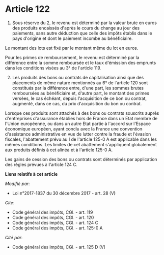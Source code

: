 # Article 122

1. Sous réserve du 2, le revenu est déterminé par la valeur brute en euros des produits encaissés d'après le cours du change
au jour des paiements, sans autre déduction que celle des impôts établis dans le pays d'origine et dont le paiement incombe
au bénéficiaire.

Le montant des lots est fixé par le montant même du lot en euros.

Pour les primes de remboursement, le revenu est déterminé par la différence entre la somme remboursée et le taux d'émission
des emprunts dans les conditions visées au 3° de l'article 119.

2. Les produits des bons ou contrats de capitalisation ainsi que des placements de même nature mentionnés au 6° de l'article
120 sont constitués par la différence entre, d'une part, les sommes brutes remboursées au bénéficiaire et, d'autre part, le
montant des primes versées, le cas échéant, depuis l'acquisition de ce bon ou contrat, augmenté, dans ce cas, du prix
d'acquisition du bon ou contrat.

Lorsque ces produits sont attachés à des bons ou contrats souscrits auprès d'entreprises d'assurance établies hors de France
dans un Etat membre de l'Union européenne, ou dans un autre Etat partie à l'accord sur l'Espace économique européen, ayant
conclu avec la France une convention d'assistance administrative en vue de lutter contre la fraude et l'évasion fiscales,
l'abattement prévu au I de l'article 125-0 A est applicable dans les mêmes conditions. Les limites de cet abattement
s'appliquent globalement aux produits définis à cet alinéa et à l'article 125-0 A.

Les gains de cession des bons ou contrats sont déterminés par application des règles prévues à l'article 124 C.

**Liens relatifs à cet article**

_Modifié par_:

  - Loi n°2017-1837 du 30 décembre 2017 - art. 28 (V)

_Cite_:

  - Code général des impôts, CGI. - art. 119
  - Code général des impôts, CGI. - art. 120
  - Code général des impôts, CGI. - art. 124 C
  - Code général des impôts, CGI. - art. 125-0 A

_Cité par_:

  - Code général des impôts, CGI. - art. 125 D (V)
